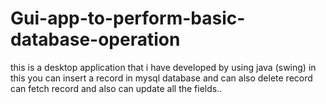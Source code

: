 # Gui-app-to-perform-basic-database-operation
this is a desktop application that i have developed by using java (swing) in this you can insert a record in mysql database and can also delete record can fetch record and also can update all the fields..
